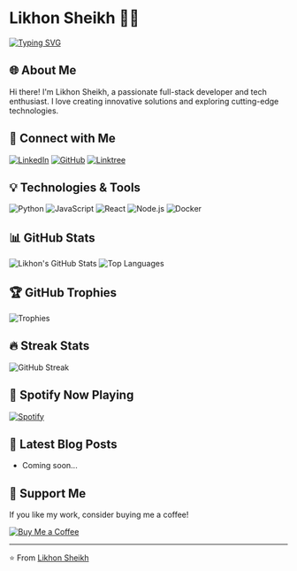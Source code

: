 # Likhon Sheikh 👨‍💻

[![Typing SVG](https://readme-typing-svg.demolab.com?font=Fira+Code&pause=1000&color=1E90FF&width=435&lines=Full+Stack+Developer;Open+Source+Enthusiast;Tech+Innovator)](https://git.io/typing-svg)

## 🌐 About Me

Hi there! I'm Likhon Sheikh, a passionate full-stack developer and tech enthusiast. I love creating innovative solutions and exploring cutting-edge technologies.

## 🔗 Connect with Me

[![LinkedIn](https://img.shields.io/badge/LinkedIn-0077B5?style=for-the-badge&logo=linkedin&logoColor=white)](https://www.linkedin.com/in/likhonsheikh)
[![GitHub](https://img.shields.io/badge/GitHub-100000?style=for-the-badge&logo=github&logoColor=white)](https://github.com/sh33ikh)
[![Linktree](https://img.shields.io/badge/linktree-39E09B?style=for-the-badge&logo=linktree&logoColor=white)](https://linktr.ee/sh33ikh)

## 💡 Technologies & Tools

![Python](https://img.shields.io/badge/Python-3776AB?style=for-the-badge&logo=python&logoColor=white)
![JavaScript](https://img.shields.io/badge/JavaScript-F7DF1E?style=for-the-badge&logo=javascript&logoColor=black)
![React](https://img.shields.io/badge/React-20232A?style=for-the-badge&logo=react&logoColor=61DAFB)
![Node.js](https://img.shields.io/badge/Node.js-43853D?style=for-the-badge&logo=node.js&logoColor=white)
![Docker](https://img.shields.io/badge/Docker-2CA5E0?style=for-the-badge&logo=docker&logoColor=white)

## 📊 GitHub Stats

![Likhon's GitHub Stats](https://github-readme-stats.vercel.app/api?username=sh33ikh&show_icons=true&theme=radical)
![Top Languages](https://github-readme-stats.vercel.app/api/top-langs/?username=sh33ikh&layout=compact&theme=radical)

## 🏆 GitHub Trophies

![Trophies](https://github-profile-trophy.vercel.app/?username=sh33ikh&theme=radical&column=7)

## 🔥 Streak Stats

![GitHub Streak](https://github-readme-streak-stats.herokuapp.com/?user=sh33ikh&theme=radical)

## 🎵 Spotify Now Playing

[![Spotify](https://novatrix.vercel.app/api/spotify)](https://open.spotify.com/user/USERNAME)

## 📝 Latest Blog Posts

<!-- BLOG-POST-LIST:START -->
- Coming soon...
<!-- BLOG-POST-LIST:END -->

## 💌 Support Me

If you like my work, consider buying me a coffee!

[![Buy Me a Coffee](https://img.shields.io/badge/Buy_Me_A_Coffee-FFDD00?style=for-the-badge&logo=buy-me-a-coffee&logoColor=black)](https://www.buymeacoffee.com/likhonsheikh)

---

⭐️ From [Likhon Sheikh](https://github.com/sh33ikh)
